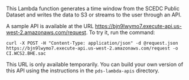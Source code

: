 This Lambda function generates a time window from 
the SCEDC Public Dataset and writes the data to 
S3 or streams to the user through an API.

A sample API is available at the URL 
https://bjn9lwymo7.execute-api.us-west-2.amazonaws.com/request.
To try it, run the command:

```
curl -X POST -H "Content-Type: application/json" -d @request.json https://bjn9lwymo7.execute-api.us-west-2.amazonaws.com/request -o CI.WCS2.BHE.sac
```

This URL is only available temporarily. You can build your own version of this API
using the instructions in the `pds-lambda-apis` directory.



